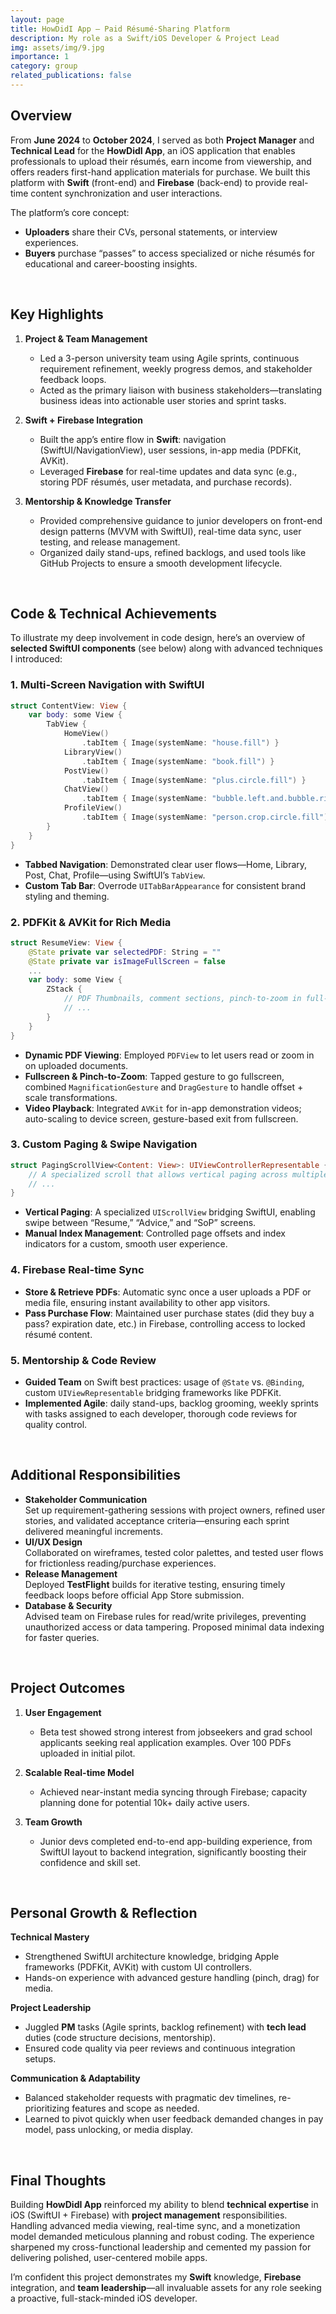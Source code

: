 ```yaml
---
layout: page
title: HowDidI App – Paid Résumé-Sharing Platform
description: My role as a Swift/iOS Developer & Project Lead
img: assets/img/9.jpg
importance: 1
category: group
related_publications: false
---
```


## Overview

From **June 2024** to **October 2024**, I served as both **Project Manager** and **Technical Lead** for the **HowDidI App**, an iOS application that enables professionals to upload their résumés, earn income from viewership, and offers readers first-hand application materials for purchase. We built this platform with **Swift** (front-end) and **Firebase** (back-end) to provide real-time content synchronization and user interactions.

The platform’s core concept:

- **Uploaders** share their CVs, personal statements, or interview experiences.
- **Buyers** purchase “passes” to access specialized or niche résumés for educational and career-boosting insights.

<br>

## Key Highlights

1. **Project & Team Management**

   - Led a 3-person university team using Agile sprints, continuous requirement refinement, weekly progress demos, and stakeholder feedback loops.
   - Acted as the primary liaison with business stakeholders—translating business ideas into actionable user stories and sprint tasks.

2. **Swift + Firebase Integration**

   - Built the app’s entire flow in **Swift**: navigation (SwiftUI/NavigationView), user sessions, in-app media (PDFKit, AVKit).
   - Leveraged **Firebase** for real-time updates and data sync (e.g., storing PDF résumés, user metadata, and purchase records).

3. **Mentorship & Knowledge Transfer**
   - Provided comprehensive guidance to junior developers on front-end design patterns (MVVM with SwiftUI), real-time data sync, user testing, and release management.
   - Organized daily stand-ups, refined backlogs, and used tools like GitHub Projects to ensure a smooth development lifecycle.

<br>

## Code & Technical Achievements

To illustrate my deep involvement in code design, here’s an overview of **selected SwiftUI components** (see below) along with advanced techniques I introduced:

### 1. Multi-Screen Navigation with SwiftUI

```swift
struct ContentView: View {
    var body: some View {
        TabView {
            HomeView()
                .tabItem { Image(systemName: "house.fill") }
            LibraryView()
                .tabItem { Image(systemName: "book.fill") }
            PostView()
                .tabItem { Image(systemName: "plus.circle.fill") }
            ChatView()
                .tabItem { Image(systemName: "bubble.left.and.bubble.right.fill") }
            ProfileView()
                .tabItem { Image(systemName: "person.crop.circle.fill") }
        }
    }
}
```

- **Tabbed Navigation**: Demonstrated clear user flows—Home, Library, Post, Chat, Profile—using SwiftUI’s `TabView`.
- **Custom Tab Bar**: Overrode `UITabBarAppearance` for consistent brand styling and theming.

### 2. PDFKit & AVKit for Rich Media

```swift
struct ResumeView: View {
    @State private var selectedPDF: String = ""
    @State private var isImageFullScreen = false
    ...
    var body: some View {
        ZStack {
            // PDF Thumbnails, comment sections, pinch-to-zoom in full-screen
            // ...
        }
    }
}
```

- **Dynamic PDF Viewing**: Employed `PDFView` to let users read or zoom in on uploaded documents.
- **Fullscreen & Pinch-to-Zoom**: Tapped gesture to go fullscreen, combined `MagnificationGesture` and `DragGesture` to handle offset + scale transformations.
- **Video Playback**: Integrated `AVKit` for in-app demonstration videos; auto-scaling to device screen, gesture-based exit from fullscreen.

### 3. Custom Paging & Swipe Navigation

```swift
struct PagingScrollView<Content: View>: UIViewControllerRepresentable {
    // A specialized scroll that allows vertical paging across multiple screens.
    // ...
}
```

- **Vertical Paging**: A specialized `UIScrollView` bridging SwiftUI, enabling swipe between “Resume,” “Advice,” and “SoP” screens.
- **Manual Index Management**: Controlled page offsets and index indicators for a custom, smooth user experience.

### 4. Firebase Real-time Sync

- **Store & Retrieve PDFs**: Automatic sync once a user uploads a PDF or media file, ensuring instant availability to other app visitors.
- **Pass Purchase Flow**: Maintained user purchase states (did they buy a pass? expiration date, etc.) in Firebase, controlling access to locked résumé content.

### 5. Mentorship & Code Review

- **Guided Team** on Swift best practices: usage of `@State` vs. `@Binding`, custom `UIViewRepresentable` bridging frameworks like PDFKit.
- **Implemented Agile**: daily stand-ups, backlog grooming, weekly sprints with tasks assigned to each developer, thorough code reviews for quality control.

<br>

## Additional Responsibilities

- **Stakeholder Communication**  
  Set up requirement-gathering sessions with project owners, refined user stories, and validated acceptance criteria—ensuring each sprint delivered meaningful increments.
- **UI/UX Design**  
  Collaborated on wireframes, tested color palettes, and tested user flows for frictionless reading/purchase experiences.
- **Release Management**  
  Deployed **TestFlight** builds for iterative testing, ensuring timely feedback loops before official App Store submission.
- **Database & Security**  
  Advised team on Firebase rules for read/write privileges, preventing unauthorized access or data tampering. Proposed minimal data indexing for faster queries.

<br>

## Project Outcomes

1. **User Engagement**

   - Beta test showed strong interest from jobseekers and grad school applicants seeking real application examples. Over 100 PDFs uploaded in initial pilot.

2. **Scalable Real-time Model**

   - Achieved near-instant media syncing through Firebase; capacity planning done for potential 10k+ daily active users.

3. **Team Growth**
   - Junior devs completed end-to-end app-building experience, from SwiftUI layout to backend integration, significantly boosting their confidence and skill set.

<br>

## Personal Growth & Reflection

**Technical Mastery**

- Strengthened SwiftUI architecture knowledge, bridging Apple frameworks (PDFKit, AVKit) with custom UI controllers.
- Hands-on experience with advanced gesture handling (pinch, drag) for media.

**Project Leadership**

- Juggled **PM** tasks (Agile sprints, backlog refinement) with **tech lead** duties (code structure decisions, mentorship).
- Ensured code quality via peer reviews and continuous integration setups.

**Communication & Adaptability**

- Balanced stakeholder requests with pragmatic dev timelines, re-prioritizing features and scope as needed.
- Learned to pivot quickly when user feedback demanded changes in pay model, pass unlocking, or media display.

<br>

## Final Thoughts

Building **HowDidI App** reinforced my ability to blend **technical expertise** in iOS (SwiftUI + Firebase) with **project management** responsibilities. Handling advanced media viewing, real-time sync, and a monetization model demanded meticulous planning and robust coding. The experience sharpened my cross-functional leadership and cemented my passion for delivering polished, user-centered mobile apps.

I’m confident this project demonstrates my **Swift** knowledge, **Firebase** integration, and **team leadership**—all invaluable assets for any role seeking a proactive, full-stack-minded iOS developer.
